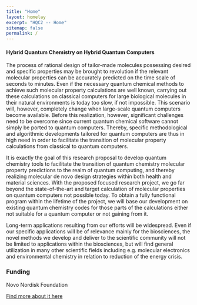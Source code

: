 ```yaml
---
title: "Home"
layout: homelay
excerpt: "HQC2 -- Home"
sitemap: false
permalink: /
---
```


#### Hybrid Quantum Chemistry on Hybrid Quantum Computers

The process of rational design of tailor-made molecules possessing desired and specific properties may be brought to revolution if the relevant molecular properties can be accurately predicted on the time scale of seconds to minutes. Even if the necessary quantum chemical methods to achieve such molecular property calculations are well known, carrying out these calculations on classical computers for large biological molecules in their natural environments is today too slow, if not impossible. This scenario will, however, completely change when large-scale quantum computers become available. Before this realization, however, significant challenges need to be overcome since current quantum chemical software cannot simply be ported to quantum computers. Thereby, specific methodological and algorithmic developments tailored for quantum computers are thus in high need in order to facilitate the transition of molecular property calculations from classical to quantum computers.

It is exactly the goal of this research proposal to develop quantum chemistry tools to facilitate the transition of quantum chemistry molecular property predictions to the realm of quantum computing, and thereby realizing molecular de novo design strategies within both health and material sciences. With the proposed focused research project, we go far beyond the state-of-the-art and target calculation of molecular properties on quantum computers not possible today. To obtain a fully functional program within the lifetime of the project, we will base our development on existing quantum chemistry codes for those parts of the calculations either not suitable for a quantum computer or not gaining from it.

Long-term applications resulting from our efforts will be widespread. Even if our specific applications will be of relevance mainly for the biosciences, the novel methods we develop and deliver to the scientific community will not be limited to applications within the biosciences, but will find general utilization in many other scientific fields including e.g. molecular electronics and environmental chemistry in relation to reduction of the energy crisis.

### Funding 

Novo Nordisk Foundation

[Find more about it here](https://novonordiskfonden.dk/en/news/new-research-project-will-develop-tools-to-enable-quantum-computers-to-calculate-molecular-properties/)